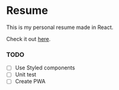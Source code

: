 # Resume

This is my personal resume made in React.

Check it out [here](https://roynx98.github.io/resume/).

### TODO
- [ ] Use Styled components
- [ ] Unit test
- [ ] Create PWA
